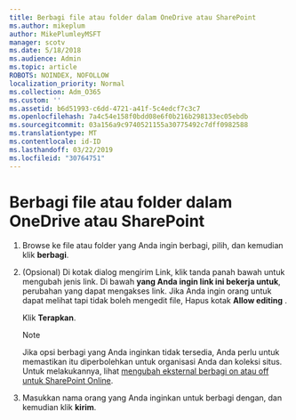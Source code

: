 ```yaml
---
title: Berbagi file atau folder dalam OneDrive atau SharePoint
ms.author: mikeplum
author: MikePlumleyMSFT
manager: scotv
ms.date: 5/18/2018
ms.audience: Admin
ms.topic: article
ROBOTS: NOINDEX, NOFOLLOW
localization_priority: Normal
ms.collection: Adm_O365
ms.custom: ''
ms.assetid: b6d51993-c6dd-4721-a41f-5c4edcf7c3c7
ms.openlocfilehash: 7a4c54e158f0bdd08e6f0b216b298133ec05ebdb
ms.sourcegitcommit: 03a156a9c9740521155a30775492c7dff0982588
ms.translationtype: MT
ms.contentlocale: id-ID
ms.lasthandoff: 03/22/2019
ms.locfileid: "30764751"
---
```

# <a name="share-a-file-or-folder-in-onedrive-or-sharepoint"></a>Berbagi file atau folder dalam OneDrive atau SharePoint

1. Browse ke file atau folder yang Anda ingin berbagi, pilih, dan kemudian klik **berbagi**.
    
2. (Opsional) Di kotak dialog mengirim Link, klik tanda panah bawah untuk mengubah jenis link. Di bawah **yang Anda ingin link ini bekerja untuk**, perubahan yang dapat mengakses link. Jika Anda ingin orang untuk dapat melihat tapi tidak boleh mengedit file, Hapus kotak **Allow editing** . 
    
    Klik **Terapkan**.
    
    > [!NOTE]
    > Jika opsi berbagi yang Anda inginkan tidak tersedia, Anda perlu untuk memastikan itu diperbolehkan untuk organisasi Anda dan koleksi situs. Untuk melakukannya, lihat [mengubah eksternal berbagi on atau off untuk SharePoint Online](https://go.microsoft.com/fwlink/?linkid=866426). 
  
3. Masukkan nama orang yang Anda inginkan untuk berbagi dengan, dan kemudian klik **kirim**.
    

